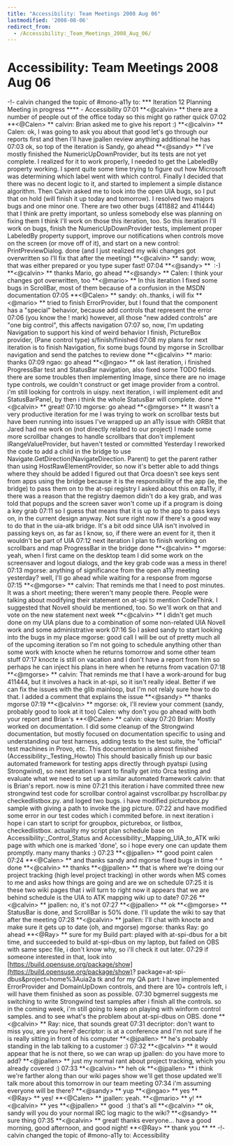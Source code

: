 ```yaml
---
title: "Accessibility: Team Meetings 2008 Aug 06"
lastmodified: '2008-08-06'
redirect_from:
  - /Accessibility:_Team_Meetings_2008_Aug_06/
---
```


Accessibility: Team Meetings 2008 Aug 06
========================================

-!- calvin changed the topic of #mono-a11y to: \*\*\* Iteration 12 Planning Meeting in progress \*\*\*\* - Accessibility
07:01
**\<@calvin\> **
there are a number of people out of the office today
so this might go rather quick
07:02
**\<@Calen\> **
calvin: Brian asked me to give his report :)
**\<@calvin\> **
Calen: ok, I was going to ask you about that
good
let's go through our reports first and then I'll have jpallen review anything additional he has
07:03
ok, so top of the iteration is Sandy, go ahead
**\<@sandy\> **
I've mostly finished the NumericUpDownProvider, but its tests are not yet complete. I realized for it to work properly, I needed to get the LabeledBy property working. I spent quite some time trying to figure out how Microsoft was determining which label went with which control. Finally I decided that there was no decent logic to it, and started to implement a simple distance algorithm.
Then Calvin asked me to look into the open UIA bugs, so I put that on hold (will finish it up today and tomorrow). I resolved two majors bugs and one minor one. There are two other bugs (411882 and 411444) that I think are pretty important, so unless somebody else was planning on fixing them I think I'll work on those this iteration, too.
So this iteration I'll work on bugs, finish the NumericUpDownProvider tests, implement proper LabeledBy property support, improve our notifications when controls move on the screen (or move off of it), and start on a new control: PrintPreviewDialog.
done
(and I just realized my wiki changes got overwritten so I'll fix that after the meeting)
**\<@calvin\> **
sandy: wow, that was either prepared or you type super fast!
07:04
**\<@sandy\> **
 :-)
**\<@calvin\> **
thanks
Mario, go ahead
**\<@sandy\> **
Calen: I think your changes got overwritten, too
**\<@mario\> **
In this iteration I fixed some bugs in ScrollBar, most of them because of a confusion in the MSDN documentation
07:05
**\<@Calen\> **
sandy: oh..thanks, i will fix
**\<@mario\> **
tried to finish ErrorProvider, but I found that the component has a "special" behavior, because add controls that represent the error
07:06
(you know the ! mark)
however, all those "new added controls" are "one big control", this affects navigation
07:07
so, now, I'm updating Navigation to support his kind of weird behavior
I finish, PictureBox provider, (Pane control type)
s/finish/finished
07:08
my plans for next iteration is to finish Navigation, fix some bugs found by mgorse in Scrollbar navigation and send the patches to review
done
**\<@calvin\> **
mario: thanks
07:09
ngao: go ahead
**\<@ngao\> **
ok
last iteration, i finished ProgressBar test and StatusBar navigation, also fixed some TODO fields.
there are some troubles then implementing Image, since there are no image type controls, we couldn't construct or get image provider from a control. i'm still looking for controls in uispy.
next iteration, i will implement edit and StatusBarPanel, by then i think the whole StatusBar will complete.
done
**\<@calvin\> **
great!
07:10
mgorse: go ahead
**\<@mgorse\> **
It wasn't a very productive iteration for me
I was trying to work on scrollbar tests but have been running into issues
I've wrapped up an a11y issue with ORBit that Jared had me work on (not directly related to our project)
I made some more scrollbar changes to handle scrollbars that don't implement IRangeValueProvider, but haven't tested or committed
Yesterday I reworked the code to add a child in the bridge to use Navigate.GetDirection(NavigateDirection. Parent) to get the parent rather than using HostRawElementProvider, so now it's better able to add things where they should be added
I figured out that Orca doesn't see keys sent from apps using the bridge because it is the responsibility of the app (ie, the bridge) to pass them on to the at-spi registry
I asked about this on #a11y, if there was a reason that the registry daemon didn't do a key grab, and was told that popups and the screen saver won't come up if a program is doing a key grab
07:11
so I guess that means that it is up to the app to pass keys on, in the current design anyway. Not sure right now if there's a good way to do that in the uia-atk bridge. It's a bit odd since UIA isn't involved in passing keys on, as far as I know, so, if there were an event for it, then it wouldn't be part of UIA
07:12
next iteration I plan to finish working on scrollbars and map ProgressBar in the bridge
done
**\<@calvin\> **
mgorse: yeah, when I first came on the desktop team I did some work on the screensaver and logout dialogs, and the key grab code was a mess in there!
07:13
mgorse: anything of significance from the open a11y meeting yesterday?
well, I'll go ahead while waiting for a response from mgorse
07:15
**\<@mgorse\> **
calvin: That reminds me that I need to post minutes. It was a short meeting; there weren't many people there. People were talking about modifying their statement on at-spi to mention CodeThink. I suggested that Novell should be mentioned, too. So we'll work on that and vote on the new statement next week
**\<@calvin\> **
I didn't get much done on my UIA plans due to a combination of some non-related UIA Novell work and some administrative work
07:16
So I asked sandy to start looking into the bugs in my place
mgorse: good call
I will be out of pretty much all of the upcoming iteration so I'm not going to schedule anything other than some work with knocte when he returns tomorrow and some other team stuff
07:17
knocte is still on vacation and I don't have a report from him so perhaps he can inject his plans in here when he returns from vacation
07:18
**\<@mgorse\> **
calvin: That reminds me that I have a work-around for bug 411444, but it involves a hack in at-spi, so it isn't really ideal. Better if we can fix the issues with the glib mainloop, but I'm not relaly sure how to do that. I added a comment that explains the issue
**\<@sandy\> **
thanks mgorse
07:19
**\<@calvin\> **
mgorse: ok, I'll review your comment (sandy, probably good to look at it too)
Calen: why don't you go ahead with both your report and Brian's
**\<@Calen\> **
calvin: okay
07:20
Brian:
Mostly worked on documentation. I did some cleanup of the
Strongwind documentation, but mostly focused on documentation
specific to using and understanding our test harness, adding tests
to the test suite, the "official" test machines in Provo, etc. This
documentation is almost finished
(Accessibility:_Testing_Howto)
This should basically finish up our basic automated framework for
testing apps directly through pyatspi (using Strongwind), so next
iteration I want to finally get into Orca testing and evaluate what
we need to set up a similar automated framework
calvin: that is Brian's report. now is mine
07:21
this iteration i have commited three new strongwind test code for scrollbar control against vscrollbar.py hscrollbar.py checkedlistbox.py. and loged two bugs.
i have modified picturebox.py sample with giving a path to invoke the jpg picture.
07:22
and have modified some error in our test codes which i commited before.
in next iteration i hope i can start to script for groupbox, picturebox, or listbox, checkedlistbox.
actuality my script plan schedule base on Accessibility:_Control_Status and Accessibility:_Mapping_UIA_to_ATK wiki page with which one is marked 'done',
so i hope every one can update them promptly. many many thanks :)
07:23
**\<@jpallen\> **
good point calen
07:24
**\<@Calen\> **
and thanks sandy and mgorse fixed bugs in time \^ \^
done
**\<@calvin\> **
thanks
**\<@jpallen\> **
that is where we're doing our project tracking
(high level project tracking)
in other words
when MS comes to me and asks how things are going and are we on schedule
07:25
it is these two wiki pages that i will turn to
right now
it appears that we are behind schedule
is the UIA to ATK mapping wiki up to date?
07:26
**\<@calvin\> **
jpallen: no, it's not
07:27
**\<@jpallen\> **
ok
**\<@mgorse\> **
StatusBar is done, and ScrollBar is 50% done. I'll update the wiki to say that after the meeting
07:28
**\<@calvin\> **
jpallen: I'll chat with knocte and make sure it gets up to date (oh, and mgorse)
mgorse: thanks
Ray: go ahead
**\<@Ray\> **
sure
for my Build part:
played with at-spi-dbus for a bit time, and succeeded to build at-spi-dbus on my laptop, but failed on OBS with same spec file, i don't know why, so i'll check it out later.
07:29
if someone interested in that, look into [https://build.opensuse.org/package/show](https://build.opensuse.org/package/show)? package=at-spi-dbus&project=home%3Auia2a tk
and for my QA part:
I have implemented ErrorProvider and DomainUpDown controls, and there are 10+ controls left, i will have them finished as soon as possible.
07:30
bgmerrel suggests me switching to write Strongwind test samples after i finish all the controls. so in the coming week, i'm still going to keep on playing with winform control samples.
and to see what's the problem about at-spi-dbus on OBS.
done
**\<@calvin\> **
Ray: nice, that sounds great
07:31
decriptor: don't want to miss you, are you here?
decriptor: is at a conference and I'm not sure if he is really sitting in front of his computer
**\<@jpallen\> **
he's probably standing in the lab talking to a customer :)
07:32
**\<@calvin\> **
it would appear that he is not there, so we can wrap up
jpallen: do you have more to add?
**\<@jpallen\> **
just my normal rant about project tracking, which you already covered :)
07:33
**\<@calvin\> **
heh
ok
**\<@jpallen\> **
i think we're farther along than our wiki pages show
we'll get those updated
we'll talk more about this tomorrow in our team meeting
07:34
i'm assuming everyone will be there?
**\<@sandy\> **
yup
**\<@ngao\> **
yes
**\<@Ray\> **
yes!
**\<@Calen\> **
jpallen: yeah.
**\<@mario\> **
y!
**\<@calvin\> **
yes
**\<@jpallen\> **
good
 :)
that's all
**\<@calvin\> **
ok, sandy will you do your normal IRC log magic to the wiki?
**\<@sandy\> **
sure thing
07:35
**\<@calvin\> **
great! thanks everyone... have a good morning, good afternoon, and good night!
**\<@Ray\> **
thank you
** **
-!- calvin changed the topic of #mono-a11y to: Accessibility

